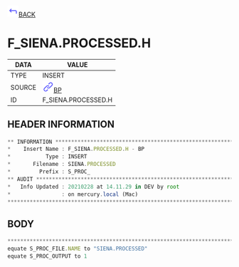 <img src="../.resources/themes/unicons-line-6563ff/corner-up-left-alt.svg" alt="BACK" width="25" />[BACK](../DOCS/BP.md)  
# F_SIENA.PROCESSED.H  
|DATA|VALUE|
| --- | --- |
|TYPE|INSERT|
|SOURCE|<img src="../.resources/themes/unicons-line-6563ff/link.svg" alt="BP" width="25" />[BP](../DOCS/BP.md)|
|ID|F_SIENA.PROCESSED.H|
    
    
## HEADER INFORMATION  
```javascript
** INFORMATION ****************************************************************
*    Insert Name : F_SIENA.PROCESSED.H - BP
*           Type : INSERT
*       Filename : SIENA.PROCESSED
*         Prefix : S_PROC_
** AUDIT **********************************************************************
*   Info Updated : 20210228 at 14.11.29 in DEV by root
*                : on mercury.local (Mac)
*******************************************************************************
```
## BODY  
```javascript
*******************************************************************************
equate S_PROC_FILE.NAME to "SIENA.PROCESSED"
equate S_PROC_OUTPUT to 1
```
